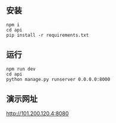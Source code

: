 ## 安装 
```
npm i
cd api
pip install -r requirements.txt
```
## 运行
```
npm run dev
cd api
python manage.py runserver 0.0.0.0:8000
```

## 演示网址 
http://101.200.120.4:8080